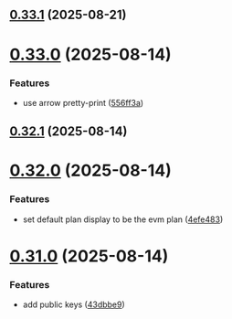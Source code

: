 ## [0.33.1](https://github.com/spaceandtimefdn/sxt-proof-of-sql-sdk/compare/v0.33.0...v0.33.1) (2025-08-21)



# [0.33.0](https://github.com/spaceandtimefdn/sxt-proof-of-sql-sdk/compare/v0.32.1...v0.33.0) (2025-08-14)


### Features

* use arrow pretty-print ([556ff3a](https://github.com/spaceandtimefdn/sxt-proof-of-sql-sdk/commit/556ff3adda0610dee689e607da14814d4c3c93dd))



## [0.32.1](https://github.com/spaceandtimefdn/sxt-proof-of-sql-sdk/compare/v0.32.0...v0.32.1) (2025-08-14)



# [0.32.0](https://github.com/spaceandtimefdn/sxt-proof-of-sql-sdk/compare/v0.31.0...v0.32.0) (2025-08-14)


### Features

* set default plan display to be the evm plan ([4efe483](https://github.com/spaceandtimefdn/sxt-proof-of-sql-sdk/commit/4efe48326a7eabe1959ace6706428ea75ae03b84))



# [0.31.0](https://github.com/spaceandtimefdn/sxt-proof-of-sql-sdk/compare/v0.30.2...v0.31.0) (2025-08-14)


### Features

* add public keys ([43dbbe9](https://github.com/spaceandtimefdn/sxt-proof-of-sql-sdk/commit/43dbbe91a733c39389594418238317355d6d71b4))



